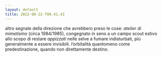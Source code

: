 ```yaml
---
layout: default
title: 2022-08-22-T08.41.43
---
```


altro segnale della direzione che avrebbero preso le cose: *atelier di mimetismo* (circa 1984/1985), congegnato in seno a un campo scout estivo allo scopo di restare *appizzati* nelle selve a fumare indisturbati, più generalmente a essere invisibili. l’orbitalità quantomeno come predestinazione, quando non direttamente destino.